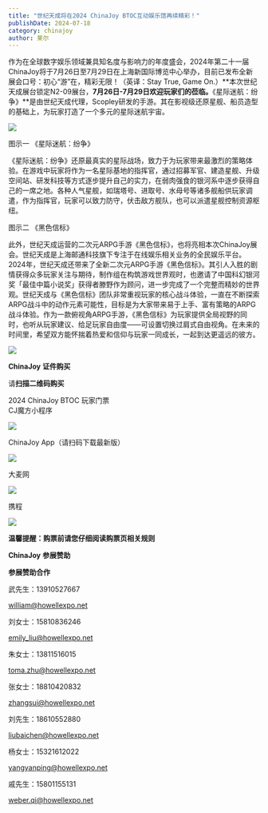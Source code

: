 ```yaml
---
title: "世纪天成将在2024 ChinaJoy BTOC互动娱乐馆再续精彩！"
publishDate: 2024-07-18
category: chinajoy
author: 莱尔
---
```


作为在全球数字娱乐领域兼具知名度与影响力的年度盛会，2024年第二十一届ChinaJoy将于7月26日至7月29日在上海新国际博览中心举办，目前已发布全新展会口号：初心“游”在，精彩无限！（英译：Stay True, Game On.）**本次世纪天成展台锁定N2-09展台，**7月26日-7月29日欢迎玩家们的莅临。**《星际迷航：纷争》**是由世纪天成代理，Scopley研发的手游。其在影视级还原星舰、船员造型的基础上，为玩家打造了一个多元的星际迷航宇宙。

![](https://ec-net-1251389766.cos.ap-shanghai.myqcloud.com/wp-content/uploads/2024/07/20240719074750954.png)

图示一 《星际迷航：纷争》

《星际迷航：纷争》还原最真实的星际战场，致力于为玩家带来最激烈的策略体验。在游戏中玩家将作为一名星际基地的指挥官，通过招募军官、建造星舰、升级空间站、研发科技等方式逐步提升自己的实力，在弱肉强食的银河系中逐步获得自己的一席之地。各种人气星舰，如瑞塔号、进取号、水母号等诸多舰船供玩家调遣，作为指挥官，玩家可以致力防守，伏击敌方舰队，也可以派遣星舰控制资源枢纽。

图示二 《黑色信标》

此外，世纪天成运营的二次元ARPG手游《黑色信标》，也将亮相本次ChinaJoy展会。世纪天成是上海邮通科技旗下专注于在线娱乐相关业务的全民娱乐平台。2024年，世纪天成还带来了全新二次元ARPG手游《黑色信标》。其引人入胜的剧情获得众多玩家关注与期待，制作组在构筑游戏世界观时，也邀请了中国科幻银河奖「最佳中篇小说奖」获得者滕野作为顾问，进一步完成了一个完整而精妙的世界观。世纪天成与《黑色信标》团队非常重视玩家的核心战斗体验，一直在不断探索ARPG战斗中的动作元素可能性，目标是为大家带来易于上手、富有策略的ARPG战斗体验。作为一款俯视角ARPG手游，《黑色信标》为玩家提供全局视野的同时，也听从玩家建议、给足玩家自由度——可设置切换过肩式自由视角。在未来的时间里，希望双方能怀揣着热爱和信仰与玩家一同成长，一起到达更遥远的彼方。

![](https://ec-net-1251389766.cos.ap-shanghai.myqcloud.com/wp-content/uploads/2024/07/20240719074756349.png)

**ChinaJoy** **证件购买**

  
请**扫描二维码购买**

2024 ChinaJoy BTOC 玩家门票  
CJ魔方小程序

![](blob:https://www.easecation.net/8d40f854-b573-4ae0-b13f-f49a72e554d0)

  
  
ChinaJoy App（请扫码下载最新版）

![](blob:https://www.easecation.net/2e7b7f38-c1e8-40d5-a994-6682d75703a3)

大麦网

![](blob:https://www.easecation.net/8ad38d62-80a6-4643-a6b4-04f9b2b62ad7)

携程

![](blob:https://www.easecation.net/d8a9aa8e-8de5-442e-9040-67c452be5c41)

**温馨提醒：购票前请您仔细阅读购票页相关规则**

**ChinaJoy** **参展赞助**

**参展赞助合作**

武先生：13910527667

[william@howellexpo.net](mailto:william@howellexpo.net)

刘女士：15810836246

[emily\_liu@howellexpo.net](mailto:emily_liu@howellexpo.net)

朱女士：13811516015

[toma.zhu@howellexpo.net](mailto:toma.zhu@howellexpo.net)

张女士：18810420832

[zhangsui@howellexpo.net](mailto:zhangsui@howellexpo.net)

刘先生：18610552880

[liubaichen@howellexpo.net](mailto:liubaichen@howellexpo.net)

杨女士：15321612022

[yangyanping@howellexpo.net](mailto:yangyanping@howellexpo.net)

戚先生：15801155131

weber.qi@howellexpo.net
